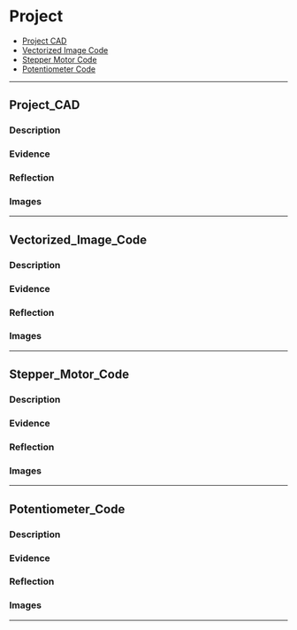 # Project

* [Project CAD](#Project_CAD)
* [Vectorized Image Code](#Vectorized_Image_Code)
* [Stepper Motor Code](#Stepper_Motor_Code)
* [Potentiometer Code](#Potentiometer_Code)
---

## Project_CAD

### Description

### Evidence

### Reflection

### Images
---

## Vectorized_Image_Code

### Description

### Evidence

### Reflection

### Images
---

## Stepper_Motor_Code

### Description

### Evidence

### Reflection

### Images
---

## Potentiometer_Code

### Description

### Evidence

### Reflection

### Images
---
